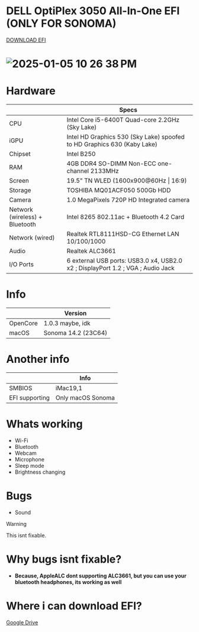 # DELL OptiPlex 3050 All-In-One EFI (ONLY FOR SONOMA)

[DOWNLOAD EFI](#where-i-can-download-efi?)


# ![2025-01-05 10 26 38 PM](https://github.com/user-attachments/assets/e20fa1c6-baa7-4f93-afbb-7ce0ed6fef84)

# Hardware
|           | Specs |
| --------- | ----- |
| CPU       | Intel Core i5-6400T Quad-core 2.2GHz (Sky Lake) |
| iGPU      | Intel HD Graphics 530 (Sky Lake) spoofed to HD Graphics 630 (Kaby Lake) |
| Chipset   | Intel B250 |
| RAM       | 4GB DDR4 SO-DIMM Non-ECC one-channel 2133MHz |
| Screen    | 19.5" TN WLED (1600x900@60Hz \| 16:9) |
| Storage   | TOSHIBA MQ01ACF050 500Gb HDD |
| Camera    | 1.0 MegaPixels 720P HD Integrated camera |
| Network (wireless) + Bluetooth | Intel 8265 802.11ac + Bluetooth 4.2 Card |
| Network (wired) | Realtek RTL8111HSD-CG Ethernet LAN 10/100/1000 |
| Audio     | Realtek ALC3661 |
| I/O Ports | 6 external USB ports: USB3.0 x4, USB2.0 x2 ; DisplayPort 1.2 ; VGA ; Audio Jack |

# Info
|         | Version |
| ------- | ------- |
| OpenCore | 1.0.3 maybe, idk |
| macOS   | Sonoma 14.2 (23C64) |

# Another info
|        | Info |
| ------ | ---- |
| SMBIOS | iMac19,1 |
| EFI supporting | Only macOS Sonoma |

# Whats working
- Wi-Fi
- Bluetooth
- Webcam 
- Microphone
- Sleep mode
- Brightness changing

# Bugs
- Sound
> [!WARNING]
> This isnt fixable.

# Why bugs isnt fixable?
- **Because, AppleALC dont supporting ALC3661, but you can use your bluetooth headphones, its working as well**

# Where i can download EFI?
[Google Drive](https://drive.google.com/file/d/18fARNaQPfgV0YKfrZcDteZK25Kh4uQJW/view?usp=share_link)









